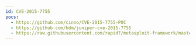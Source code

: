 ```yaml
---
id: CVE-2015-7755
pocs:
  - https://github.com/cinno/CVE-2015-7755-POC
  - https://github.com/hdm/juniper-cve-2015-7755
  - https://raw.githubusercontent.com/rapid7/metasploit-framework/master/modules/auxiliary/scanner/ssh/juniper_backdoor.rb
---
```

